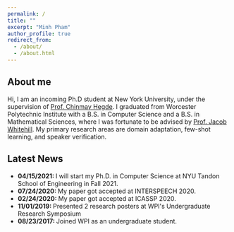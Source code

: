 ```yaml
---
permalink: /
title: ""
excerpt: "Minh Pham"
author_profile: true
redirect_from: 
  - /about/
  - /about.html
---
```


About me
------
Hi, I am an incoming Ph.D student at New York University, under the supervision of <a href="https://chinmayhegde.github.io/">Prof. Chinmay Hegde</a>. I graduated from Worcester Polytechnic Institute with a B.S. in Computer Science and a B.S. in Mathematical Sciences, where I was fortunate to be advised by <a href="https://users.wpi.edu/~jrwhitehill/">Prof. Jacob Whitehill</a>. My primary research areas are domain adaptation, few-shot learning, and speaker verification.

Latest News
------
- <b>04/15/2021: </b> I will start my Ph.D. in Computer Science at NYU Tandon School of Engineering in Fall 2021.
- <b>07/24/2020: </b> My paper got accepted at INTERSPEECH 2020.
- <b>02/24/2020: </b> My paper got accepted at ICASSP 2020.
- <b>11/01/2019: </b> Presented 2 research posters at WPI's Undergraduate Research Symposium
- <b>08/23/2017: </b> Joined WPI as an undergraduate student.